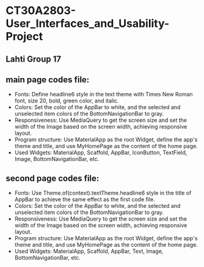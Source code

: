 
# CT30A2803-User_Interfaces_and_Usability-Project 
## Lahti Group 17
## main page codes file:
 - Fonts: Define headline6 style in the text theme with Times New Roman font, size 20, bold, green color, and italic.
 - Colors: Set the color of the AppBar to white, and the selected and unselected item colors of the BottomNavigationBar to gray.
- Responsiveness: Use MediaQuery to get the screen size and set the width of the Image based on the screen width, achieving responsive layout.
- Program structure: Use MaterialApp as the root Widget, define the app's theme and title, and use MyHomePage as the content of the home page.
- Used Widgets: MaterialApp, Scaffold, AppBar, IconButton, TextField, Image, BottomNavigationBar, etc.

## second page codes file:
- Fonts: Use Theme.of(context).textTheme.headline6 style in the title of AppBar to achieve the same effect as the first code file.
- Colors: Set the color of the AppBar to white, and the selected and unselected item colors of the BottomNavigationBar to gray.
- Responsiveness: Use MediaQuery to get the screen size and set the width of the Image based on the screen width, achieving responsive layout.
- Program structure: Use MaterialApp as the root Widget, define the app's theme and title, and use MyHomePage as the content of the home page.
- Used Widgets: MaterialApp, Scaffold, AppBar, Text, Image, BottomNavigationBar, etc.
